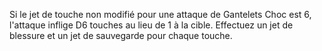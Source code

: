 Si le jet de touche non modifié pour
une attaque de Gantelets Choc est 6,
l'attaque inflige D6 touches au lieu
de 1 à la cible. Effectuez un jet de
blessure et un jet de sauvegarde
pour chaque touche.
